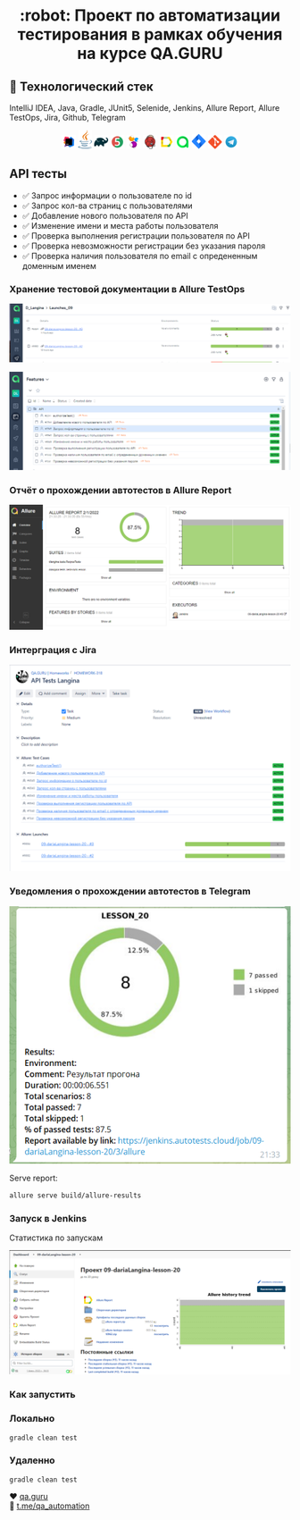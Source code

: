 <h1 align="center"> :robot: Проект по автоматизации тестирования в рамках обучения на курсе QA.GURU </h1>

## :rocket: Технологический стек

IntelliJ IDEA, Java, Gradle, JUnit5, Selenide, Jenkins, Allure Report, Allure TestOps,
Jira, Github, Telegram

<p  align="center"

<code><img width="5%" title="IntelliJ IDEA" src="images/logo/IDEA-logo.svg"></code>
<code><img width="5%" title="Java" src="images/logo/java-logo.svg"></code>
<code><img width="5%" title="Gradle" src="images/logo/gradle-logo.svg "></code>
<code><img width="5%" title="JUnit5" src="images/logo/junit5-logo.svg"></code>
<code><img width="5%" title="Selenide" src="images/logo/selenide-logo.svg"></code>
<code><img width="5%" title="Jenkins" src="images/logo/jenkins-logo.svg"></code>
<code><img width="5%" title="Allure Report" src="images/logo/allure-Report-logo.svg"></code>
<code><img width="5%" title="Allure TestOps" src="images/logo/allure-ee-logo.svg"></code>
<code><img width="5%" title="Jira" src="images/logo/jira-logo.svg"></code>
<code><img width="5%" title="Github" src="images/logo/git-logo.svg"></code>
<code><img width="5%" title="Telegram" src="images/logo/Telegram.svg"></code>
</p>

## API тесты

* ✅ Запрос информации о пользователе по id
* ✅ Запрос кол-ва страниц с пользователями
* ✅ Добавление нового пользователя по API
* ✅ Изменение имени и места работы пользователя
* ✅ Проверка выполнения регистрации пользователя по API
* ✅ Проверка невозможности регистрации без указания пароля
* ✅ Проверка наличия пользователя по email с опредененным доменным именем

### Хранение тестовой документации в Allure TestOps

<p align="center">
  <img src="images/readme/Allure_TestOps1.png">
</p>

<p align="center">
  <img src="images/readme/Allure_TestOps2.png">
</p>

### Отчёт о прохождении автотестов в Allure Report

<p align="center">
  <img src="images/readme/Allure_Report.png">
</p>

### Интерграция с Jira

<p align="center">
  <img src="images/readme/Jira.png">
</p>

### Уведомления о прохождении автотестов в Telegram

<p align="center">
  <img src="images/readme/Telegram_1.png">
</p>


Serve report:

```bash
allure serve build/allure-results
```

### Запуск в Jenkins

Статистика по запускам <br >
<p align="center">
  <img src="images/readme/jenkins1.png">
</p>

### Как запустить

### Локально

```
gradle clean test
```

### Удаленно

```
gradle clean test
```

:heart: <a target="_blank" href="https://qa.guru">qa.guru</a><br/>
:blue_heart: <a target="_blank" href="https://t.me/qa_automation">t.me/qa_automation</a>
